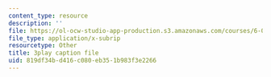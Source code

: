 ```yaml
---
content_type: resource
description: ''
file: https://ol-ocw-studio-app-production.s3.amazonaws.com/courses/6-034-artificial-intelligence-fall-2010/819df34bd416c080eb351b983f3e2266_iusTmgQyZ44.srt
file_type: application/x-subrip
resourcetype: Other
title: 3play caption file
uid: 819df34b-d416-c080-eb35-1b983f3e2266
---
```

